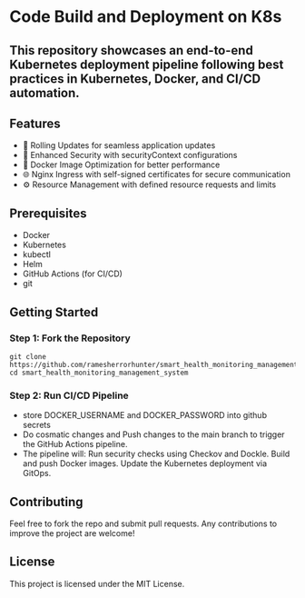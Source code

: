 # Code Build and Deployment on K8s

## This repository showcases an end-to-end Kubernetes deployment pipeline following best practices in Kubernetes, Docker, and CI/CD automation.

## Features

- 🔄 Rolling Updates for seamless application updates
- 🔐 Enhanced Security with securityContext configurations
- 🐳 Docker Image Optimization for better performance
- 🌐 Nginx Ingress with self-signed certificates for secure communication
- ⚙️ Resource Management with defined resource requests and limits

## Prerequisites

- Docker
- Kubernetes
- kubectl
- Helm
- GitHub Actions (for CI/CD)
- git

## Getting Started

### Step 1: Fork the Repository

```
git clone https://github.com/ramesherrorhunter/smart_health_monitoring_management_system\
cd smart_health_monitoring_management_system
```

### Step 2: Run CI/CD Pipeline

- store DOCKER_USERNAME and DOCKER_PASSWORD into github secrets
- Do cosmatic changes and Push changes to the main branch to trigger the GitHub Actions pipeline.
- The pipeline will:
    Run security checks using Checkov and Dockle.
    Build and push Docker images.
    Update the Kubernetes deployment via GitOps.

## Contributing
Feel free to fork the repo and submit pull requests. Any contributions to improve the project are welcome!

## License
This project is licensed under the MIT License.